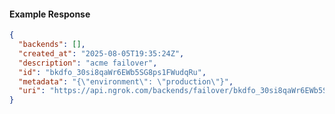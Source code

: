 <!-- Code generated for API Clients. DO NOT EDIT. -->

#### Example Response

```json
{
  "backends": [],
  "created_at": "2025-08-05T19:35:24Z",
  "description": "acme failover",
  "id": "bkdfo_30si8qaWr6EWb5SG8ps1FWudqRu",
  "metadata": "{\"environment\": \"production\"}",
  "uri": "https://api.ngrok.com/backends/failover/bkdfo_30si8qaWr6EWb5SG8ps1FWudqRu"
}
```
